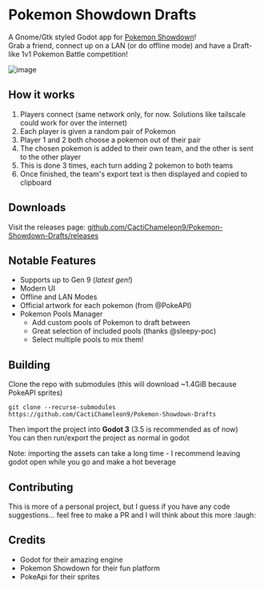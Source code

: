 # Pokemon Showdown Drafts

A Gnome/Gtk styled Godot app for [Pokemon Showdown](https://play.pokemonshowdown.com)!  
Grab a friend, connect up on a LAN (or do offline mode) and have a Draft-like 1v1 Pokemon Battle competition!

![image](https://user-images.githubusercontent.com/51231053/169382437-e28c3bb1-44a9-493d-8457-dcc7bd724768.png)


## How it works
1. Players connect (same network only, for now. Solutions like tailscale could work for over the internet)
2. Each player is given a random pair of Pokemon
2. Player 1 and 2 both choose a pokemon out of their pair
3. The chosen pokemon is added to their own team, and the other is sent to the other player
4. This is done 3 times, each turn adding 2 pokemon to both teams
5. Once finished, the team's export text is then displayed and copied to clipboard


## Downloads
Visit the releases page: [github.com/CactiChameleon9/Pokemon-Showdown-Drafts/releases](https://github.com/CactiChameleon9/Pokemon-Showdown-Drafts/releases)


## Notable Features
- Supports up to Gen 9 (_latest gen!_)
- Modern UI
- Offline and LAN Modes
- Official artwork for each pokemon (from @PokeAPI)
- Pokemon Pools Manager
  - Add custom pools of Pokemon to draft between
  - Great selection of included pools (thanks @sleepy-poc)
  - Select multiple pools to mix them!
  

## Building
Clone the repo with submodules (this will download ~1.4GiB because PokeAPI sprites)
```
git clone --recurse-submodules https://github.com/CactiChameleon9/Pokemon-Showdown-Drafts
```

Then import the project into **Godot 3** (3.5 is recommended as of now)  
You can then run/export the project as normal in godot

Note: importing the assets can take a long time - I recommend leaving godot open while you go and make a hot beverage 

## Contributing
This is more of a personal project, but I guess if you have any code suggestions... feel free to make a PR and I will think about this more :laugh:


## Credits
- Godot for their amazing engine
- Pokemon Showdown for their fun platform
- PokeApi for their sprites
